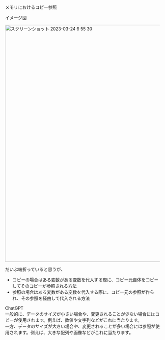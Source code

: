 メモリにおけるコピー参照

イメージ図

<img width="769" alt="スクリーンショット 2023-03-24 9 55 30" src="https://user-images.githubusercontent.com/16571394/227397087-d776a098-b0d1-4897-9698-97f786834434.png">

だいぶ端折っていると思うが、

- コピーの場合はある変数がある変数を代入する際に、コピー元自体をコピーしてそのコピーが参照される方法
- 参照の場合はある変数がある変数を代入する際に、コピー元の参照が作られ、その参照を経由して代入される方法

ChatGPT<br>
一般的に、データのサイズが小さい場合や、変更されることが少ない場合にはコピーが使用されます。例えば、数値や文字列などがこれに当たります。<br>
一方、データのサイズが大きい場合や、変更されることが多い場合には参照が使用されます。例えば、大きな配列や画像などがこれに当たります。
